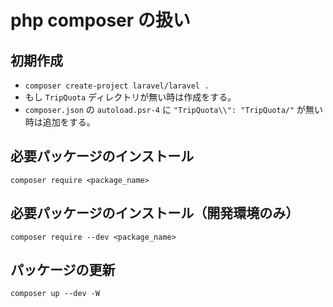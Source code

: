 # php composer の扱い

## 初期作成

- `composer create-project laravel/laravel .`
- もし `TripQuota` ディレクトリが無い時は作成をする。
- `composer.json` の `autoload.psr-4` に `"TripQuota\\": "TripQuota/"` が無い時は追加をする。

## 必要パッケージのインストール

`composer require <package_name>`

## 必要パッケージのインストール（開発環境のみ）

`composer require --dev <package_name>`

## パッケージの更新

`composer up --dev -W`

